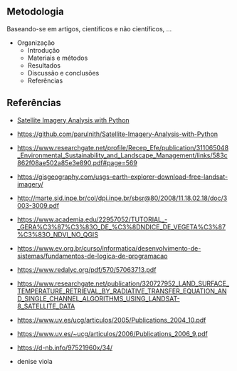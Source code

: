 ## Metodologia

Baseando-se em artigos, científicos e não científicos, ...
* Organização
    * Introdução
    * Materiais e métodos
    * Resultados
    * Discussão e conclusões
    * Referências

## Referências

* [Satellite Imagery Analysis with Python](https://medium.com/analytics-vidhya/satellite-imagery-analysis-with-python-3f8ccf8a7c32)
* https://github.com/parulnith/Satellite-Imagery-Analysis-with-Python
* https://www.researchgate.net/profile/Recep_Efe/publication/311065048_Environmental_Sustainability_and_Landscape_Management/links/583c862f08ae502a85e3e890.pdf#page=569
* https://gisgeography.com/usgs-earth-explorer-download-free-landsat-imagery/
* http://marte.sid.inpe.br/col/dpi.inpe.br/sbsr@80/2008/11.18.02.18/doc/3003-3009.pdf
* https://www.academia.edu/22957052/TUTORIAL_-_GERA%C3%87%C3%83O_DE_%C3%8DNDICE_DE_VEGETA%C3%87%C3%83O_NDVI_NO_QGIS
* https://www.ev.org.br/curso/informatica/desenvolvimento-de-sistemas/fundamentos-de-logica-de-programacao
* https://www.redalyc.org/pdf/570/57063713.pdf
* https://www.researchgate.net/publication/320727952_LAND_SURFACE_TEMPERATURE_RETRIEVAL_BY_RADIATIVE_TRANSFER_EQUATION_AND_SINGLE_CHANNEL_ALGORITHMS_USING_LANDSAT-8_SATELLITE_DATA
* https://www.uv.es/ucg/articulos/2005/Publications_2004_10.pdf
* https://www.uv.es/~ucg/articulos/2006/Publications_2006_9.pdf

* https://d-nb.info/97521960x/34/

* denise viola
